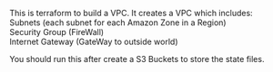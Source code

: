 This is terraform to build a VPC.  It creates a VPC which includes:   
    Subnets  (each subnet for each Amazon Zone in a Region)   
    Security Group  (FireWall)   
    Internet Gateway (GateWay to outside world)   

You should run this after create a S3 Buckets to store the state files.  
